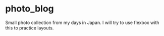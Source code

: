 # photo_blog
Small photo collection from my days in Japan. I will try to use flexbox with this to practice layouts.

